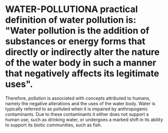 # WATER-POLLUTIONA practical definition of water pollution is: "Water pollution is the addition of substances or energy forms that directly or indirectly alter the nature of the water body in such a manner that negatively affects its legitimate uses".
Therefore, pollution is associated with concepts attributed to humans, namely the negative alterations and the uses of the water body. Water is typically referred to as polluted when it is impaired by anthropogenic contaminants. Due to these contaminants it either does not support a human use, such as drinking water, or undergoes a marked shift in its ability to support its biotic communities, such as fish.
